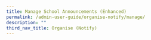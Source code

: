 ```yaml
---
title: Manage School Announcements (Enhanced)
permalink: /admin-user-guide/organise-notify/manage/
description: ""
third_nav_title: Organise (Notify)
---
```

